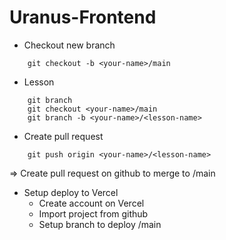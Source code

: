 # Uranus-Frontend

- Checkout new branch
```
    git checkout -b <your-name>/main    
```
- Lesson
```
    git branch
    git checkout <your-name>/main
    git branch -b <your-name>/<lesson-name>
```
- Create pull request
```
    git push origin <your-name>/<lesson-name>
```
=> Create pull request on github to merge to <your-name>/main
- Setup deploy to Vercel
  - Create account on Vercel
  - Import project from github
  - Setup branch to deploy <your-name>/main


